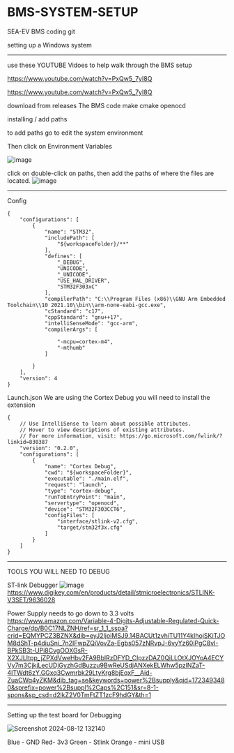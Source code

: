 # BMS-SYSTEM-SETUP
SEA-EV BMS coding git

setting up a Windows system 

--------------------------------------------------------------------------------------------------------------------

use these YOUTUBE Vidoes to help walk through the BMS setup

https://www.youtube.com/watch?v=PxQw5_7yI8Q

https://www.youtube.com/watch?v=PxQw5_7yI8Q

download from releases
The BMS code 
make
cmake
openocd


installing / add paths 

to add paths go to edit the system environment

Then click on Environment Variables 

![image](https://github.com/user-attachments/assets/c40e6056-8f35-496f-ab62-afda7d11f964)

click on double-click on paths, then add the paths of where the files are located.
![image](https://github.com/user-attachments/assets/63860b6d-62c6-4e9b-b36b-648beb148703)


--------------------------------------------------------------------------------------------------------------------

Config

```
{
    "configurations": [
        {
            "name": "STM32",
            "includePath": [
                "${workspaceFolder}/**"
            ],
            "defines": [
                "_DEBUG",
                "UNICODE",
                "_UNICODE",
                "USE_HAL_DRIVER",
                "STM32F303xC"
            ],
            "compilerPath": "C:\\Program Files (x86)\\GNU Arm Embedded Toolchain\\10 2021.10\\bin\\arm-none-eabi-gcc.exe",
            "cStandard": "c17",
            "cppStandard": "gnu++17",
            "intelliSenseMode": "gcc-arm",
            "compilerArgs": [

                "-mcpu=cortex-m4",
                "-mthumb"
            ]
           
        }
    ],
    "version": 4
}
```

Launch.json We are using the Cortex Debug you will need to install the extension
```
{
    // Use IntelliSense to learn about possible attributes.
    // Hover to view descriptions of existing attributes.
    // For more information, visit: https://go.microsoft.com/fwlink/?linkid=830387
    "version": "0.2.0",
    "configurations": [
        {
            "name": "Cortex Debug",
            "cwd": "${workspaceFolder}",
            "executable": "./main.elf",
            "request": "launch",
            "type": "cortex-debug",
            "runToEntryPoint": "main",
            "servertype": "openocd",
            "device": "STM32F303CCT6",
            "configFiles": [    
                "interface/stlink-v2.cfg",
                "target/stm32f3x.cfg"
            ]
        }
    ]
}
```
------------------------------------------------------------------------------
TOOLS YOU WILL NEED TO DEBUG

ST-link Debugger
![image](https://github.com/user-attachments/assets/05b4afa8-8dfe-4d95-ab9f-7ad49948b720)
https://www.digikey.com/en/products/detail/stmicroelectronics/STLINK-V3SET/9636028

Power Supply needs to go down to 3.3 volts
https://www.amazon.com/Variable-4-Digits-Adjustable-Regulated-Quick-Charge/dp/B0C17NLZNH/ref=sr_1_1_sspa?crid=EQMYPCZ3BZNX&dib=eyJ2IjoiMSJ9.14BACUt1zvhiTU11Y4kIhojSKiTJOM8dShT-p4diuSni_7n2IFwpZQiVovZa-Egbs057zNRvpJ-6vyYz60iPgC8vI-BPkSB3t-UPi8CvgOOXGsR-X2XJLItpp_jZPXdVweHbv2FA9BblRzDFYD_CIpzzDAZ0QiLLOtXJOYoA4ECYVy7m3CjkjLecUDjGyzhGdBuzzu9BwReUSdjANXekELWhw5pzlNZaT-4ITWdt6zY.GGxq3Cwmrbk29LtyKrg8bjEqxF__Aid-ZuaCWq4yZKM&dib_tag=se&keywords=power%2Bsupply&qid=1723493480&sprefix=power%2Bsuppl%2Caps%2C151&sr=8-1-spons&sp_csd=d2lkZ2V0TmFtZT1zcF9hdGY&th=1

-----------------------------------------------------------------------------

Setting up the test board for Debugging


![Screenshot 2024-08-12 132140](https://github.com/user-attachments/assets/705d3aa7-614f-4db2-8535-6262cbcdb8f1)

Blue - GND
Red- 3v3
Green - Stlink
Orange - mini USB



